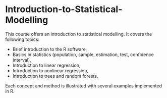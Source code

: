 # Introduction-to-Statistical-Modelling

This course offers an introduction to statistical modelling. It covers the following topics:
- Brief introduction to the R software,
- Basics in statistics (population, sample, estimation, test, confidence interval),
- Introduction to linear regression,
- Introduction to nonlinear regression,
- Introduction to trees and random forests.

Each concept and method is illustrated with several examples implemented in R. 
